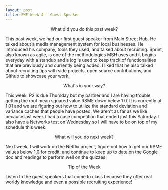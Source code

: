 ```yaml
---
layout: post
title: SWE Week 4 - Guest Speaker
---
```


<p align="center"> What did you do this past week? </p>
This past week, we had our first guest speaker from Main Street Hub. He talked about a media management system for local businesses. He introduced his company, tools they used, and talked about recruiting. Sprint, also known as agile, is one of the methodologies MSH uses and it begins everyday with a standup and a log is used to keep track of functionalities that are previously and currently being added. I liked that he also talked about recruiting tips with side projects, open source contributions, and Github to showcase your work.

<p align="center"> What's in your way? </p>
This week, P2 is due Thursday but my partner and I are having trouble getting the root mean squared value RSME down below 1.0. It is currently at 1.01 and we are figuring out how to utilize the standard deviation and variance caches that people have posted. We aren't as far as we like because last week I had a case competition that ended just this Saturday. I also have a Networks test on Wednesday so I will have to be on top of my schedule this week.

<p align="center"> What will you do next week? </p>
Next week, I will work on the Netflix project, figure out how to get our RSME values below 1.0 for credit, and continue to keep up to date on the Google doc and readings to perform well on the quizzes.

<p align="center"> Tip of the Week </p>
Listen to the guest speakers that come to class because they offer real worldy knowledge and even a possible recruiting experience!
